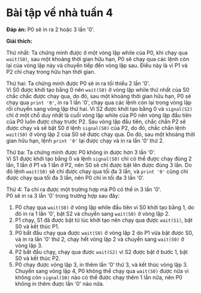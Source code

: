 # Bài tập về nhà tuần 4

**Đáp án:** P0 sẽ in ra 2 hoặc 3 lần '0'.

**Giải thích:**

Thứ nhất: Ta chứng minh được ở một vòng lặp while của P0, khi chạy qua `wait(S0)`, sau một khoảng thời gian hữu hạn, P0 sẽ chạy qua các lệnh còn lại của vòng lặp này và chuyển tiếp đến vòng lặp sau. Điều này là vì P1 và P2 chỉ chạy trong hữu hạn thời gian.

Thứ hai: Ta chứng minh được P0 sẽ in ra tối thiểu 2 lần '0'.  
Vì S0 được khởi tạo bằng 0 nên `wait(S0)` ở vòng lặp while thứ nhất của S0 chắc chắc được chạy qua, do đó, sau một khoảng thời gian hữu hạn, P0 sẽ chạy qua `print '0'`, in ra 1 lần '0', chạy qua các lệnh còn lại trong vòng lặp rồi chuyển sang vòng lặp thứ hai.
Vì S2 được khởi tạo bằng 0 và `signal(S2)` chỉ ở một chỗ duy nhất là cuối vòng lặp while của P0 nên vòng lặp đầu tiên của P0 luôn được chạy trước P2. Sau vòng lặp đầu tiên, chắc chắn P2 sẽ được chạy và sẽ bật S0 ở lệnh `signal(S0)` của P2, do đó, chắc chắn lệnh `wait(S0)` ở vòng lặp 2 của S0 sẽ được chạy qua. Do đó, sau một khoảng thời gian hữu hạn, lệnh `print '0'` lại được chạy và in ra lần '0' thứ 2.

Thứ ba: Ta chứng minh được P0 không in được hơn 3 lần '0'.  
Vì S1 được khởi tạo bằng 0 và lệnh `signal(S0)` chỉ có thể được chạy đúng 2 lần, 1 lần ở P1 và 1 lần ở P2, nên S0 sẽ chỉ được bật lên được đúng 3 lần. Do đó lệnh `wait(S0)` sẽ chỉ được chạy qua tối đa 3 lần, và `print '0'` cũng chỉ được chạy qua tối đa 3 lần, nên P0 chỉ in tối đa 3 lần '0'.

Thứ 4: Ta chỉ ra được một trường hợp mà P0 có thể in 3 lần '0'.  
P0 sẽ in ra 3 lần '0' trong trường hợp sau đây:

1. P0 chạy qua `wait(S0)` ở vòng lặp while đầu tiên vì S0 khởi tạo bằng 1, do đó in ra 1 lần '0', bật S2 và chuyển sang `wait(S0)` ở vòng lặp 2.
2. P1 chạy, S1 đã được bật từ lúc khởi tạo nên chạy qua được `wait(S1)`, bật S0 và kết thúc P1.
3. P0 bắt đầu chạy qua được `wait(S0)` ở vòng lặp 2 do P1 vừa bật được S0, và in ra lần '0' thứ 2, chạy hết vòng lặp 2 và chuyển sang `wait(S0)` ở vòng lặp 3.
4. P2 bắt đầu chạy, chạy qua được `wait(S2)` vì S2 được bật ở bước 1, bật S0 và kết thúc P2.
5. P0 chạy được vòng lặp 3, in thêm lần '0' thứ 3, và kết thúc vòng lặp 3. Chuyển sang vòng lặp 4, P0 không thể chạy qua `wait(S0)` được nữa vì không còn `signal(S0)` nào có thể được chạy thêm 1 lần nữa, nên P0 không in thêm được lần '0' nào nữa.
